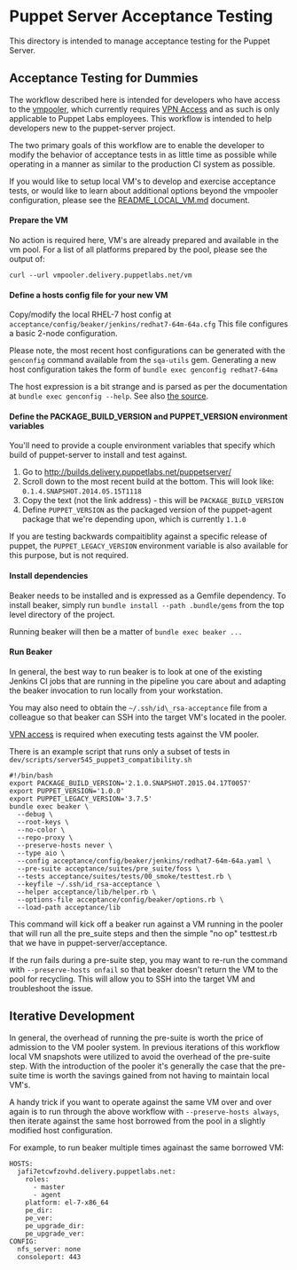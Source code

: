 # Puppet Server Acceptance Testing

This directory is intended to manage acceptance testing for the Puppet Server.

## Acceptance Testing for Dummies

The workflow described here is intended for developers who have access to the
[vmpooler](http://vmpooler.delivery.puppetlabs.net), which currently requires
[VPN Access](https://confluence.puppetlabs.com/display/HELP/VPN+access) and as
such is only applicable to Puppet Labs employees.  This workflow is intended to
help developers new to the puppet-server project.

The two primary goals of this workflow are to enable the developer to modify
the behavior of acceptance tests in as little time as possible while operating
in a manner as similar to the production CI system as possible.

If you would like to setup local VM's to develop and exercise acceptance tests,
or would like to learn about additional options beyond the vmpooler
configuration, please see the [README_LOCAL_VM.md](README_LOCAL_VM.md)
document.

#### Prepare the VM

No action is required here, VM's are already prepared and available in the vm
pool.  For a list of all platforms prepared by the pool, please see the output
of:

    curl --url vmpooler.delivery.puppetlabs.net/vm

#### Define a hosts config file for your new VM

Copy/modify the local RHEL-7 host config at
`acceptance/config/beaker/jenkins/redhat7-64m-64a.cfg`  This file configures a
basic 2-node configuration.

Please note, the most recent host configurations can be generated with the
`genconfig` command available from the `sqa-utils` gem.  Generating a new host
configuration takes the form of `bundle exec genconfig redhat7-64ma`

The host expression is a bit strange and is parsed as per the documentation at
`bundle exec genconfig --help`.  See also [the
source][genconfig].

[genconfig]: https://github.com/puppetlabs/sqa-utils-gem/blob/76d8dbc/lib/genconfig/cli.rb#L20-L47

#### Define the PACKAGE_BUILD_VERSION and PUPPET_VERSION environment variables

You'll need to provide a couple environment variables that specify which build
of puppet-server to install and test against.

1. Go to http://builds.delivery.puppetlabs.net/puppetserver/
2. Scroll down to the most recent build at the bottom.  This will look like:
   `0.1.4.SNAPSHOT.2014.05.15T1118`
3. Copy the text (not the link address) - this will be `PACKAGE_BUILD_VERSION`
4. Define ```PUPPET_VERSION``` as the packaged version of the puppet-agent
   package that we're depending upon, which is currently `1.1.0`

If you are testing backwards compaitiblity against a specific release of
puppet, the `PUPPET_LEGACY_VERSION` environment variable is also available for
this purpose, but is not required.

#### Install dependencies

Beaker needs to be installed and is expressed as a Gemfile dependency.  To
install beaker, simply run `bundle install --path .bundle/gems` from the top
level directory of the project.

Running beaker will then be a matter of `bundle exec beaker ...`

#### Run Beaker

In general, the best way to run beaker is to look at one of the existing
Jenkins CI jobs that are running in the pipeline you care about and adapting
the beaker invocation to run locally from your workstation.

You may also need to obtain the `~/.ssh/id\_rsa-acceptance` file from a
colleague so that beaker can SSH into the target VM's located in the pooler.

[VPN access](https://confluence.puppetlabs.com/display/HELP/VPN+access) is
required when executing tests against the VM pooler.

There is an example script that runs only a subset of tests in
`dev/scripts/server545_puppet3_compatibility.sh`

    #!/bin/bash
    export PACKAGE_BUILD_VERSION='2.1.0.SNAPSHOT.2015.04.17T0057'
    export PUPPET_VERSION='1.0.0'
    export PUPPET_LEGACY_VERSION='3.7.5'
    bundle exec beaker \
      --debug \
      --root-keys \
      --no-color \
      --repo-proxy \
      --preserve-hosts never \
      --type aio \
      --config acceptance/config/beaker/jenkins/redhat7-64m-64a.yaml \
      --pre-suite acceptance/suites/pre_suite/foss \
      --tests acceptance/suites/tests/00_smoke/testtest.rb \
      --keyfile ~/.ssh/id_rsa-acceptance \
      --helper acceptance/lib/helper.rb \
      --options-file acceptance/config/beaker/options.rb \
      --load-path acceptance/lib

This command will kick off a beaker run against a VM running in the pooler that
will run all the pre_suite steps and then the simple "no op" testtest.rb that
we have in puppet-server/acceptance.

If the run fails during a pre-suite step, you may want to re-run the command
with `--preserve-hosts onfail` so that beaker doesn't return the VM to the pool
for recycling.  This will allow you to SSH into the target VM and troubleshoot
the issue.

## Iterative Development

In general, the overhead of running the pre-suite is worth the price of
admission to the VM pooler system.  In previous iterations of this workflow
local VM snapshots were utilized to avoid the overhead of the pre-suite step.
With the introduction of the pooler it's generally the case that the pre-suite
time is worth the savings gained from not having to maintain local VM's.

A handy trick if you want to operate against the same VM over and over again is
to run through the above workflow with `--preserve-hosts always`, then iterate
against the same host borrowed from the pool in a slightly modified host
configuration.

For example, to run beaker multiple times againast the same borrowed VM:

    HOSTS:
      jafi7etcwfzovhd.delivery.puppetlabs.net:
        roles:
          - master
          - agent
        platform: el-7-x86_64
        pe_dir:
        pe_ver:
        pe_upgrade_dir:
        pe_upgrade_ver:
    CONFIG:
      nfs_server: none
      consoleport: 443
